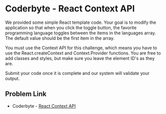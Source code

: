 # Coderbyte - React Context API

We provided some simple React template code. Your goal is to modify the application so that when you click the toggle button, the favorite programming language toggles between the items in the languages array. The default value should be the first item in the array.

You must use the Context API for this challenge, which means you have to use the React.createContext and Context.Provider functions. You are free to add classes and styles, but make sure you leave the element ID's as they are.

Submit your code once it is complete and our system will validate your output.

## Problem Link

- Coderbyte - [React Context API](https://coderbyte.com/editor/frontend:React%20Context%20API)
